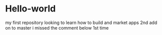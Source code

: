 # Hello-world
my first repository
looking to learn how to build and market apps
2nd add on to master i missed the comment below 1st time
